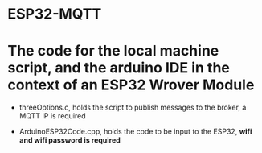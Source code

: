 # ESP32-MQTT


# The code for the local machine script, and the arduino IDE in the context of an ESP32 Wrover Module 

- threeOptions.c, holds the script to publish messages to the broker, a MQTT IP is required

- ArduinoESP32Code.cpp, holds the code to be input to the ESP32, **wifi and wifi password is required**


